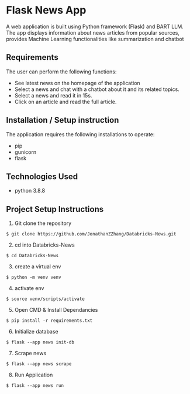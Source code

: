 # Flask News App
A web application is built using Python framework (Flask) and BART LLM. The app displays information about news articles from popular sources, provides Machine Learning functionalities like summarization and chatbot

## Requirements
The user can perform the following functions:

- See latest news on the homepage of the application
- Select a news and chat with a chatbot about it and its related topics.
- Select a news and read it in 15s.
- Click on an article and read the full article.

## Installation / Setup instruction
The application requires the following installations to operate:
- pip
- gunicorn
- flask

## Technologies Used
- python 3.8.8

## Project Setup Instructions
1) Git clone the repository 
```
$ git clone https://github.com/JonathanZZhang/Databricks-News.git
```
2. cd into Databricks-News
```
$ cd Databricks-News
```
3. create a virtual env
```
$ python -m venv venv
```
4. activate env
```
$ source venv/scripts/activate
```
5. Open CMD & Install Dependancies
```
$ pip install -r requirements.txt
```
6. Initialize database
```
$ flask --app news init-db
```
7. Scrape news
```
$ flask --app news scrape
```
8. Run Application
```
$ flask --app news run
```


